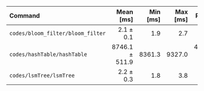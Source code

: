 | Command | Mean [ms] | Min [ms] | Max [ms] | Relative |
|:---|---:|---:|---:|---:|
| `codes/bloom_filter/bloom_filter` | 2.1 ± 0.1 | 1.9 | 2.7 | 1.00 |
| `codes/hashTable/hashTable` | 8746.1 ± 511.9 | 8361.3 | 9327.0 | 4236.81 ± 339.45 |
| `codes/lsmTree/lsmTree` | 2.2 ± 0.3 | 1.8 | 3.8 | 1.08 ± 0.14 |
